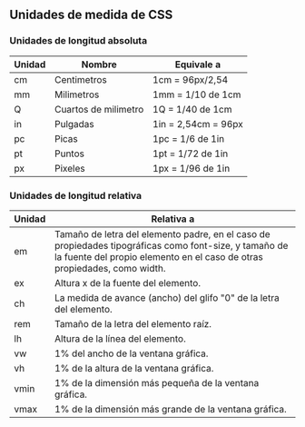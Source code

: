 ## Unidades de medida de CSS

### Unidades de longitud absoluta


| Unidad   | Nombre                 |     Equivale a      |     
|----------|------------------------|---------------------|
| cm       | Centimetros            | 1cm = 96px/2,54     |
| mm       | Milimetros             | 1mm = 1/10 de 1cm   |
| Q        | Cuartos de milimetro   | 1Q = 1/40 de 1cm    |
| in       | Pulgadas               | 1in = 2,54cm = 96px |
| pc       | Picas                  | 1pc = 1/6 de 1in    |
| pt       | Puntos                 | 1pt = 1/72 de 1in   |
| px       | Pixeles                | 1px = 1/96 de 1in   |

### Unidades de longitud relativa

| Unidad | Relativa a |
|--------|------------|
| em     | Tamaño de letra del elemento padre, en el caso de propiedades tipográficas como font-size, y tamaño de la fuente del propio elemento en el caso de otras propiedades, como width. |
| ex     | Altura x de la fuente del elemento. |
| ch     | La medida de avance (ancho) del glifo "0" de la letra del elemento. |
| rem    | Tamaño de la letra del elemento raíz. |
| lh     | Altura de la línea del elemento. |
| vw     | 1% del ancho de la ventana gráfica. |
| vh     | 1% de la altura de la ventana gráfica. |
| vmin   | 1% de la dimensión más pequeña de la ventana gráfica. |
| vmax   | 1% de la dimensión más grande de la ventana gráfica. |

